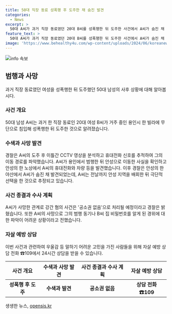 ```yaml
---
title: 50대 직장 동료 성폭행 후 도주한 채 숨진 발견
categories:
  - News
excerpt: >
  50대 A씨가 과거 직장 동료였던 20대 B씨를 성폭행한 뒤 도주한 사건에서 A씨가 숨진 채 발견됐다. B씨가 신고를 했고, 경찰은 A씨의 이동 경로를 추적해 발견했다. A씨가 안성으로 이동 후 숨진 것으로 밝혀졌고, 강간 혐의를 받던 A씨가 사망함에 따라 사건이 종결됐다. A씨의 행동 동기는 파악하기 어려우며, 사건으로 우울해진 사람들을 위한 도움 전화번호가 안내됐다. (154자)
feature_text: >
  50대 A씨가 과거 직장 동료였던 20대 B씨를 성폭행한 뒤 도주한 사건에서 A씨가 숨진 채 발견됐다. B씨가 신고를 했고, 경찰은 A씨의 이동 경로를 추적해 발견했다. A씨가 안성으로 이동 후 숨진 것으로 밝혀졌고, 강간 혐의를 받던 A씨가 사망함에 따라 사건이 종결됐다. A씨의 행동 동기는 파악하기 어려우며, 사건으로 우울해진 사람들을 위한 도움 전화번호가 안내됐다. (154자)
image: 'https://www.behealthy4u.com/wp-content/uploads/2024/06/koreanews.jpg'
---
```


<p><img src="https://www.behealthy4u.com/wp-content/uploads/2024/06/koreanews.jpg" alt="info 속보" /></p>

<h2 data-ke-size="size26">범행과 사망</h2>

<p data-ke-size="size16">과거 직장 동료였던 여성을 성폭행한 뒤 도주했던 50대 남성의 사후 상황에 대해 알아봅시다.</p>

<h3>사건 개요</h3>

<p data-ke-size="size16">50대 남성 A씨는 과거 한 직장 동료인 20대 여성 B씨가 거주 중인 용인시 한 빌라에 무단으로 침입해 성폭행한 뒤 도주한 것으로 알려졌습니다.</p>

<h3>수색과 사망 발견</h3>

<p data-ke-size="size16">경찰은 A씨의 도주 후 이틀간 CCTV 영상을 분석하고 휴대전화 신호를 추적하여 그의 이동 경로를 파악했습니다. A씨가 용인에서 범행한 뒤 안성으로 이동한 사실을 확인하고 안성의 한 노상에서 A씨의 휴대전화와 차량 등을 발견했습니다. 이후 경찰은 안성의 한 야산에서 A씨가 숨진 채 발견되었는데, A씨는 전날까지 안성 지역을 배회한 뒤 극단적 선택을 한 것으로 추정되고 있습니다.</p>

<h3>사건 종결과 수사 계획</h3>

<p data-ke-size="size16">A씨가 사망한 관계로 강간 혐의 사건은 '공소권 없음'으로 처리될 예정이라고 경찰은 밝혔습니다. 또한 A씨의 사망으로 그의 범행 동기나 B씨 집 비밀번호를 알게 된 경위에 대한 파악이 어려운 상황이라고 전했습니다.</p>

<h3>자살 예방 상담</h3>

<p data-ke-size="size16">이번 사건과 관련하여 우울감 등 말하기 어려운 고민을 가진 사람들을 위해 자살 예방 상담 전화 ☎109에서 24시간 상담을 받을 수 있습니다.</p>

<table>
    <thead>
        <tr>
            <th>사건 개요</th>
            <th>수색과 사망 발견</th>
            <th>사건 종결과 수사 계획</th>
            <th>자살 예방 상담</th>
        </tr>
    </thead>
    <tbody>
        <tr>
            <td style="text-align: center; height: 17px;"><b>성폭행 후 도주</b></td>
            <td style="text-align: center; height: 17px;"><b>수색과 발견</b></td>
            <td style="text-align: center; height: 17px;"><b>공소권 없음</b></td>
            <td style="text-align: center; height: 17px;"><b>상담 전화 ☎109</b></td>
        </tr>
    </tbody>
</table>
생생한 뉴스, <a href="https://opensis.kr" rel="dofollow">opensis.kr</a>


